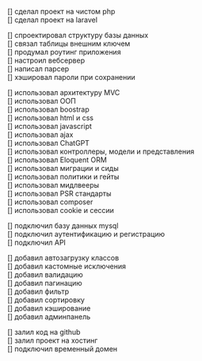 [] сделал проект на чистом php  
[] сделал проект на laravel  

[] спроектировал структуру базы данных  
[] связал таблицы внешним ключем  
[] продумал роутинг приложения  
[] настроил вебсервер  
[] написал парсер  
[] хэшировал пароли при сохранении  

[] использовал архитектуру MVC  
[] использовал ООП  
[] использовал boostrap  
[] использовал html и css  
[] использовал javascript  
[] использовал ajax  
[] использовал ChatGPT  
[] использовал контроллеры, модели и представления  
[] использовал Eloquent ORM  
[] использовал миграции и сиды  
[] использовал политики и гейты  
[] использовал мидлвееры  
[] использовал PSR стандарты  
[] использовал composer  
[] использовал cookie и сессии  

[] подключил базу данных mysql  
[] подключил аутентификацию и регистрацию  
[] подключил API  

[] добавил автозагрузку классов  
[] добавил кастомные исключения  
[] добавил валидацию  
[] добавил пагинацию  
[] добавил фильтр  
[] добавил сортировку  
[] добавил кэширование  
[] добавил админпанель  

[] залил код на github  
[] залил проект на хостинг  
[] подключил временный домен  
